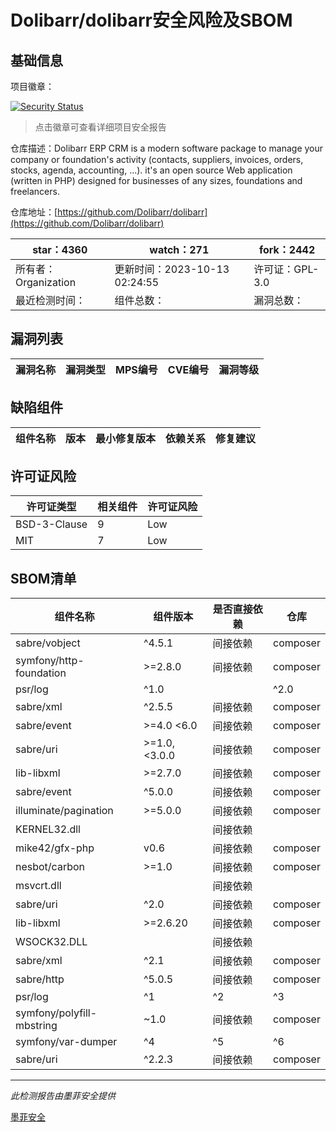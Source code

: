 # Dolibarr/dolibarr安全风险及SBOM

## 基础信息

项目徽章：

[![Security Status](https://www.murphysec.com/platform3/v31/badge/1712540661684420608.svg)](https://www.murphysec.com/console/report/1692966901520420864/1712540661684420608)

> 点击徽章可查看详细项目安全报告

仓库描述：Dolibarr ERP CRM is a modern software package to manage your company or foundation's activity (contacts, suppliers, invoices, orders, stocks, agenda, accounting, ...). it's an open source Web application (written in PHP) designed for businesses of any sizes, foundations and freelancers.

仓库地址：[https://github.com/Dolibarr/dolibarr](https://github.com/Dolibarr/dolibarr)

| star：4360 | watch：271 | fork：2442 |
| ----------- | -------------- | ------------ |
| 所有者：Organization | 更新时间：2023-10-13 02:24:55 | 许可证：GPL-3.0 |
| 最近检测时间： | 组件总数： | 漏洞总数： |




## 漏洞列表

| 漏洞名称 | 漏洞类型 | MPS编号 | CVE编号 | 漏洞等级 |
| ------- | ------ | ------- | ------ | ----- |





## 缺陷组件

| 组件名称 | 版本 | 最小修复版本 | 依赖关系 | 修复建议 |
| -------- | ---- | ------------ | -------- | -------- |





## 许可证风险

| 许可证类型 | 相关组件 | 许可证风险 |
| ---------- | -------- | ---------- |
|BSD-3-Clause|9|Low|
|MIT|7|Low|




## SBOM清单

| 组件名称 | 组件版本 | 是否直接依赖 | 仓库 |
| -------- | -------- | ------------ | ---- |
|sabre/vobject|^4.5.1|间接依赖|composer|
|symfony/http-foundation|>=2.8.0|间接依赖|composer|
|psr/log|^1.0 || ^2.0 || ^3.0|间接依赖|composer|
|sabre/xml|^2.5.5|间接依赖|composer|
|sabre/event|>=4.0 <6.0|间接依赖|composer|
|sabre/uri|>=1.0,<3.0.0|间接依赖|composer|
|lib-libxml|>=2.7.0|间接依赖|composer|
|sabre/event|^5.0.0|间接依赖|composer|
|illuminate/pagination|>=5.0.0|间接依赖|composer|
|KERNEL32.dll||间接依赖||
|mike42/gfx-php|v0.6|间接依赖|composer|
|nesbot/carbon|>=1.0|间接依赖|composer|
|msvcrt.dll||间接依赖||
|sabre/uri|^2.0|间接依赖|composer|
|lib-libxml|>=2.6.20|间接依赖|composer|
|WSOCK32.DLL||间接依赖||
|sabre/xml|^2.1|间接依赖|composer|
|sabre/http|^5.0.5|间接依赖|composer|
|psr/log|^1|^2|^3|间接依赖|composer|
|symfony/polyfill-mbstring|~1.0|间接依赖|composer|
|symfony/var-dumper|^4|^5|^6|间接依赖|composer|
|sabre/uri|^2.2.3|间接依赖|composer|


------

*此检测报告由墨菲安全提供*

[墨菲安全](www.murphysec.com)